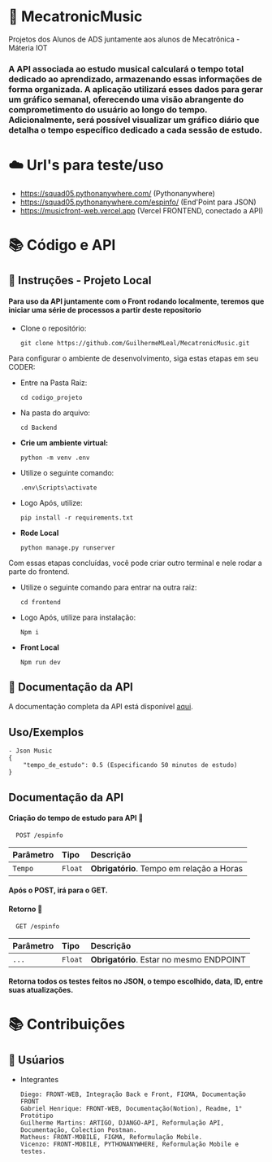 # 🎷 MecatronicMusic
Projetos dos Alunos de ADS juntamente aos alunos de Mecatrônica - Máteria IOT
### A API associada ao estudo musical calculará o tempo total dedicado ao aprendizado, armazenando essas informações de forma organizada. A aplicação utilizará esses dados para gerar um gráfico semanal, oferecendo uma visão abrangente do comprometimento do usuário ao longo do tempo. Adicionalmente, será possível visualizar um gráfico diário que detalha o tempo específico dedicado a cada sessão de estudo.

# ☁️ Url's para teste/uso
- https://squad05.pythonanywhere.com/ (Pythonanywhere)
- https://squad05.pythonanywhere.com/espinfo/ (End'Point para JSON)
- https://musicfront-web.vercel.app (Vercel FRONTEND, conectado a API)
# 📚 Código e API

## 🔧 Instruções - Projeto Local
#### Para uso da API juntamente com o Front rodando localmente, teremos que iniciar uma série de processos a partir deste repositorio

-  Clone o repositório:

   ```
   git clone https://github.com/GuilhermeMLeal/MecatronicMusic.git
    ```


Para configurar o ambiente de desenvolvimento, siga estas etapas em seu CODER:
- Entre na Pasta Raiz:

    ```
    cd codigo_projeto
    ```
- Na pasta do arquivo:

    ```
    cd Backend
    ```

-   **Crie um ambiente virtual:**

    ```
    python -m venv .env 
    ```

- Utilize o seguinte comando:

    ```
    .env\Scripts\activate
    ```

-  Logo Após, utilize:

    ```
    pip install -r requirements.txt
    ```

- **Rode Local**
    ```
    python manage.py runserver
    ```


Com essas etapas concluídas, você pode criar outro terminal e nele rodar a parte do frontend.

- Utilize o seguinte comando para entrar na outra raiz:

    ```
    cd frontend
    ```

-  Logo Após, utilize para instalação:

    ```
    Npm i
    ```

- **Front Local**
    ```
    Npm run dev
    ```


## 📄 Documentação da API

A documentação completa da API está disponível [aqui](https://www.notion.so/INTEGRA-O-IT_IA-ADS-f83b1f2e89bb4ec6ab7280778c114bc4?pvs=4).

## Uso/Exemplos

```
- Json Music
{
    "tempo_de_estudo": 0.5 (Especificando 50 minutos de estudo)
}
```


## Documentação da API

#### Criação do tempo de estudo para API 🔽

```http
  POST /espinfo
```

| Parâmetro   | Tipo       | Descrição                           |
| :---------- | :--------- | :---------------------------------- |
| `Tempo` | `Float` | **Obrigatório**. Tempo em relação a Horas  |

#### Após o POST, irá para o GET.

#### Retorno 🔽

```http
  GET /espinfo
```

| Parâmetro   | Tipo       | Descrição                                   |
| :---------- | :--------- | :------------------------------------------ |
| `...`      | `Float` | **Obrigatório**. Estar no mesmo ENDPOINT |

#### Retorna todos os testes feitos no JSON, o tempo escolhido, data, ID, entre suas atualizações.



# 📚 Contribuições

## 👫 Usúarios

-  Integrantes

   ```
   Diego: FRONT-WEB, Integração Back e Front, FIGMA, Documentação FRONT
   Gabriel Henrique: FRONT-WEB, Documentação(Notion), Readme, 1° Protótipo
   Guilherme Martins: ARTIGO, DJANGO-API, Reformulação API, Documentação, Colection Postman.
   Matheus: FRONT-MOBILE, FIGMA, Reformulação Mobile.
   Vicenzo: FRONT-MOBILE, PYTHONANYWHERE, Reformulação Mobile e testes.
    ```
